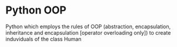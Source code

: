 # Python OOP
Python which employs the rules of OOP (abstraction, encapsulation, inheritance and encapsulation [operator overloading only]) to create induviduals of the class Human
